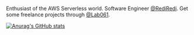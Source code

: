 Enthusiast of the AWS Serverless world. Software Engineer [@RediRedi](https://github.com/RediRedi). Get some freelance projects through [@Lab061](https://github.com/Lab061).

[![Anurag's GitHub stats](https://github-readme-stats.vercel.app/api?username=carlovsk&show_icons=true&hide=contribs&locale=en&layout=compact&theme=dracula)](https://github.com/anuraghazra/github-readme-stats)
